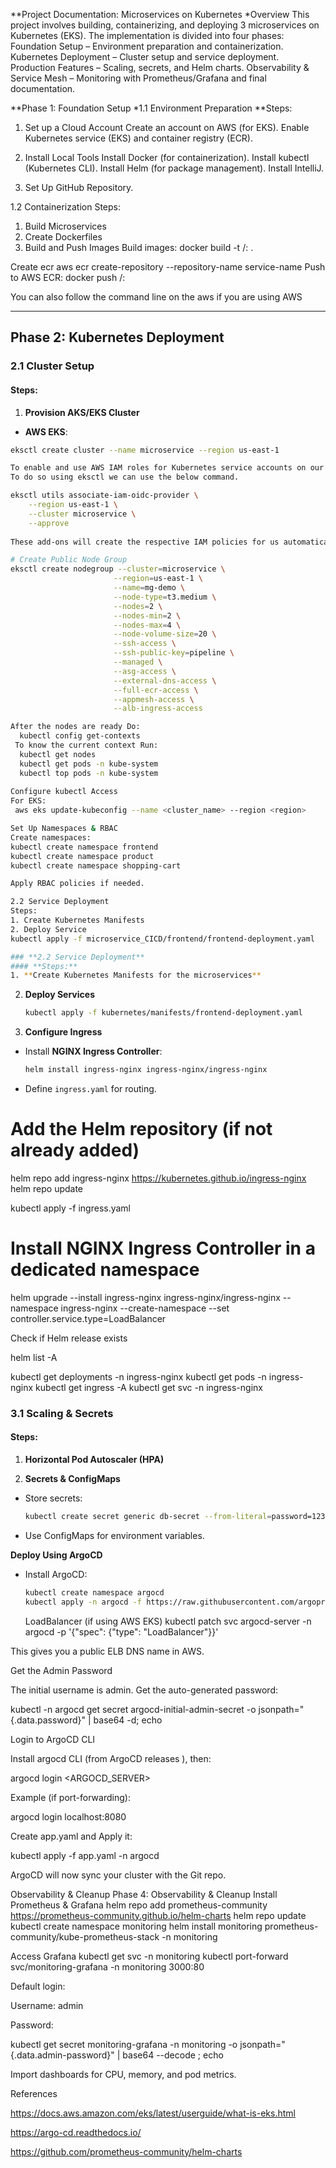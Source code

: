 **Project Documentation: Microservices on Kubernetes
*Overview
This project involves building, containerizing, and deploying 3 microservices on Kubernetes (EKS). The implementation is divided into four phases:
Foundation Setup – Environment preparation and containerization.
Kubernetes Deployment – Cluster setup and service deployment.
Production Features – Scaling, secrets, and Helm charts.
Observability & Service Mesh – Monitoring with Prometheus/Grafana and final documentation.

**Phase 1: Foundation Setup
*1.1 Environment Preparation
**Steps:
1. Set up a Cloud Account
Create an account on AWS (for EKS).
Enable Kubernetes service (EKS) and container registry (ECR).

2. Install Local Tools
Install Docker (for containerization).
Install kubectl (Kubernetes CLI).
Install Helm (for package management).
Install IntelliJ.

3. Set Up GitHub Repository.  

1.2 Containerization
Steps:
1. Build Microservices
2. Create Dockerfiles 
3. Build and Push Images
Build images:
docker build -t <registry>/<service-name>:<tag> .

Create ecr
aws ecr create-repository --repository-name service-name
Push to AWS ECR: 
docker push <registry>/<service-name>:<tag>

You can also follow the command line on the aws if you are using AWS


---

## **Phase 2: Kubernetes Deployment**

### **2.1 Cluster Setup**
#### **Steps:**
1. **Provision AKS/EKS Cluster**
- **AWS EKS**:
```sh
eksctl create cluster --name microservice --region us-east-1

To enable and use AWS IAM roles for Kubernetes service accounts on our EKS cluster, we must create & associate OIDC identity provider.
To do so using eksctl we can use the below command.

eksctl utils associate-iam-oidc-provider \
    --region us-east-1 \
    --cluster microservice \
    --approve
    
These add-ons will create the respective IAM policies for us automatically within our Node Group role.

# Create Public Node Group   
eksctl create nodegroup --cluster=microservice \
                       --region=us-east-1 \
                       --name=mg-demo \
                       --node-type=t3.medium \
                       --nodes=2 \
                       --nodes-min=2 \
                       --nodes-max=4 \
                       --node-volume-size=20 \
                       --ssh-access \
                       --ssh-public-key=pipeline \
                       --managed \
                       --asg-access \
                       --external-dns-access \
                       --full-ecr-access \
                       --appmesh-access \
                       --alb-ingress-access

After the nodes are ready Do:
  kubectl config get-contexts
 To know the current context Run:
  kubectl get nodes
  kubectl get pods -n kube-system
  kubectl top pods -n kube-system
    
Configure kubectl Access
For EKS:
 aws eks update-kubeconfig --name <cluster_name> --region <region> 

Set Up Namespaces & RBAC
Create namespaces:
kubectl create namespace frontend
kubectl create namespace product
kubectl create namespace shopping-cart

Apply RBAC policies if needed.

2.2 Service Deployment
Steps:
1. Create Kubernetes Manifests
2. Deploy Service
kubectl apply -f microservice_CICD/frontend/frontend-deployment.yaml

### **2.2 Service Deployment**
#### **Steps:**
1. **Create Kubernetes Manifests for the microservices**
   ```
2. **Deploy Services**
   ```sh
   kubectl apply -f kubernetes/manifests/frontend-deployment.yaml
   ```  

3. **Configure Ingress**
- Install **NGINX Ingress Controller**:
  ```sh
  helm install ingress-nginx ingress-nginx/ingress-nginx
  ```  
- Define `ingress.yaml` for routing.

# Add the Helm repository (if not already added)
helm repo add ingress-nginx https://kubernetes.github.io/ingress-nginx
helm repo update

kubectl apply -f ingress.yaml

# Install NGINX Ingress Controller in a dedicated namespace
helm upgrade --install ingress-nginx ingress-nginx/ingress-nginx --namespace ingress-nginx --create-namespace --set controller.service.type=LoadBalancer

Check if Helm release exists

helm list -A

kubectl get deployments -n ingress-nginx
kubectl get pods -n ingress-nginx
kubectl get ingress -A
kubectl get svc -n ingress-nginx

### **3.1 Scaling & Secrets**
#### **Steps:**
1. **Horizontal Pod Autoscaler (HPA)**

2. **Secrets & ConfigMaps**
- Store secrets:
  ```sh
  kubectl create secret generic db-secret --from-literal=password=1234
  ```  
- Use ConfigMaps for environment variables.

**Deploy Using ArgoCD**
- Install ArgoCD:
  ```sh
  kubectl create namespace argocd
  kubectl apply -n argocd -f https://raw.githubusercontent.com/argoproj/argo-cd/stable/manifests/install.yaml
  ```  
  LoadBalancer (if using AWS EKS)
  kubectl patch svc argocd-server -n argocd -p '{"spec": {"type": "LoadBalancer"}}'

This gives you a public ELB DNS name in AWS.

Get the Admin Password

The initial username is admin.
Get the auto-generated password:

kubectl -n argocd get secret argocd-initial-admin-secret -o jsonpath="{.data.password}" | base64 -d; echo

Login to ArgoCD CLI

Install argocd CLI (from ArgoCD releases
), then:

argocd login <ARGOCD_SERVER>


Example (if port-forwarding):

argocd login localhost:8080

Create app.yaml and Apply it:

kubectl apply -f app.yaml -n argocd

ArgoCD will now sync your cluster with the Git repo.

Observability & Cleanup
Phase 4: Observability & Cleanup
Install Prometheus & Grafana
helm repo add prometheus-community https://prometheus-community.github.io/helm-charts
helm repo update
kubectl create namespace monitoring
helm install monitoring prometheus-community/kube-prometheus-stack -n monitoring

Access Grafana
kubectl get svc -n monitoring
kubectl port-forward svc/monitoring-grafana -n monitoring 3000:80


Default login:

Username: admin

Password:

kubectl get secret monitoring-grafana -n monitoring -o jsonpath="{.data.admin-password}" | base64 --decode ; echo


Import dashboards for CPU, memory, and pod metrics.

References

https://docs.aws.amazon.com/eks/latest/userguide/what-is-eks.html

https://argo-cd.readthedocs.io/

https://github.com/prometheus-community/helm-charts
